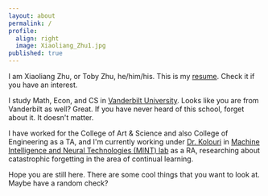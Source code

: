 ```yaml
---
layout: about
permalink: /
profile:
  align: right
  image: Xiaoliang_Zhu1.jpg
published: true
---
```


I am Xiaoliang Zhu, or Toby Zhu, he/him/his. This is my <a href="/resume.pdf" target="_blank">resume</a>. Check it if you have an interest.
<!-- [resume](/resume.pdf).  -->

I study Math, Econ, and CS in [Vanderbilt University](https://www.vanderbilt.edu/). Looks like you are from Vanderbilt as well? Great. If you have never heard of this school, forget about it. It doesn't matter.

I have worked for the College of Art & Science and also College of Engineering as a TA, and I'm currently working under [Dr. Kolouri](https://skolouri.github.io/) in [Machine Intelligence and Neural Technologies (MINT) lab](http://lab.vanderbilt.edu/mint-lab) as a RA, researching about catastrophic forgetting in the area of continual learning.

Hope you are still here. There are some cool things that you want to look at. Maybe have a random check?
